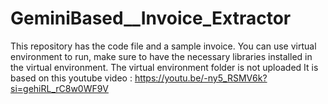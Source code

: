 # GeminiBased__Invoice_Extractor
This repository has the code file and a sample invoice.
You can use virtual environment to run, make sure to have the necessary libraries installed in the virtual environment.
The virtual environment folder is not uploaded
It is based on this youtube video : https://youtu.be/-ny5_RSMV6k?si=gehiRL_rC8w0WF9V
